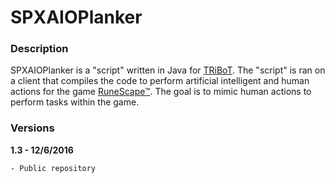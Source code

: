 # SPXAIOPlanker

### Description
SPXAIOPlanker is a "script" written in Java for [TRiBoT](http://tribot.com). The "script" is ran on a client that compiles the code to perform
artificial intelligent and human actions for the game [RuneScape™](http://runescape.com). The goal is to mimic human actions to perform tasks within
the game.

### Versions
**1.3 - 12/6/2016**
```sh
- Public repository
```
